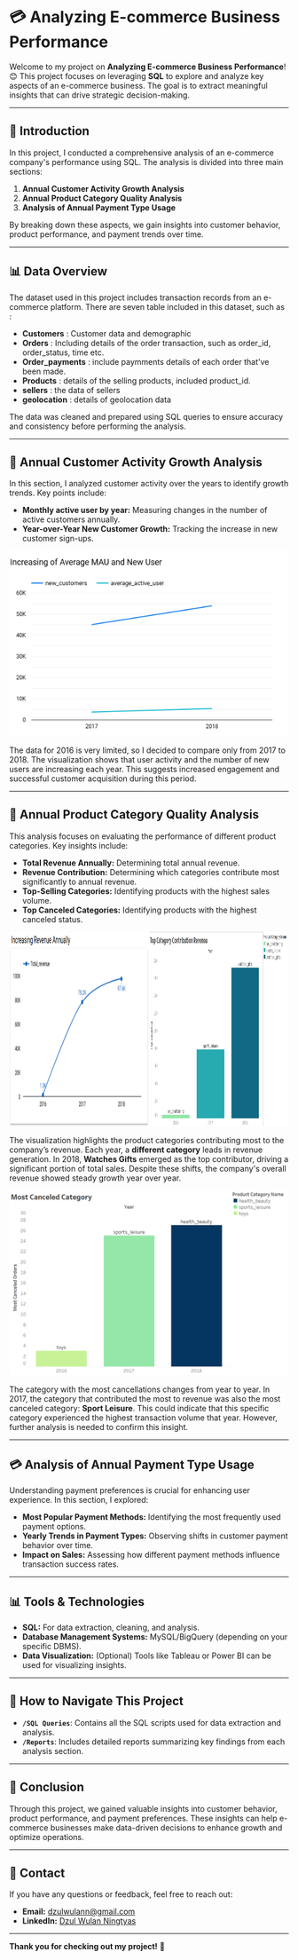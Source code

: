 # 💳 Analyzing E-commerce Business Performance

Welcome to my project on **Analyzing E-commerce Business Performance**! 😊 This project focuses on leveraging **SQL** to explore and analyze key aspects of an e-commerce business. The goal is to extract meaningful insights that can drive strategic decision-making.

---

## 🚀 Introduction

In this project, I conducted a comprehensive analysis of an e-commerce company's performance using SQL. The analysis is divided into three main sections:

1. **Annual Customer Activity Growth Analysis**  
2. **Annual Product Category Quality Analysis**  
3. **Analysis of Annual Payment Type Usage**  

By breaking down these aspects, we gain insights into customer behavior, product performance, and payment trends over time.

---

## 📊 Data Overview

The dataset used in this project includes transaction records from an e-commerce platform.
There are seven table included in this dataset, such as : 
- **Customers** : Customer data and demographic
- **Orders** : Including details of the order transaction, such as order_id, order_status, time etc.
- **Order_payments** : include paymments details of each order that've been made.
- **Products** : details of the selling products, included product_id.
- **sellers** : the data of sellers
- **geolocation** : details of geolocation data

The data was cleaned and prepared using SQL queries to ensure accuracy and consistency before performing the analysis.

---

## 📅 Annual Customer Activity Growth Analysis

In this section, I analyzed customer activity over the years to identify growth trends. Key points include:

- **Monthly active user by year:** Measuring changes in the number of active customers annually.
- **Year-over-Year New Customer Growth:** Tracking the increase in new customer sign-ups.
<p align="center">
<img src="./images/Increasing MAU & New User.png" alt="drawing"/>
</p>
 The data for 2016 is very limited, so I decided to compare only from 2017 to 2018. The visualization shows that user activity and the number of new users are increasing each year. This suggests increased engagement and successful customer acquisition during this period.

---

## 🌟 Annual Product Category Quality Analysis

This analysis focuses on evaluating the performance of different product categories. Key insights include:
- **Total Revenue Annually:** Determining total annual revenue.
- **Revenue Contribution:** Determining which categories contribute most significantly to annual revenue.
- **Top-Selling Categories:** Identifying products with the highest sales volume.
- **Top Canceled Categories:** Identifying products with the highest canceled status. 
<div style="display: flex; align=center"> 

  <div><img src="./images/Total Revenue by year.png" alt="drawing" height = 350 width = 500/></div>

  <div><img src=".\images\Top Categories Revenue.png" alt="drawing" height = 350 width = 500/></div>
</div>

The visualization highlights the product categories contributing most to the company’s revenue. Each year, a **different category** leads in revenue generation. In 2018, **Watches Gifts** emerged as the top contributor, driving a significant portion of total sales. Despite these shifts, the company's overall revenue showed steady growth year over year.

<p align="center">
<img src="./images/Most Canceled Categories.png" alt="drawing"/>
</p>

The category with the most cancellations changes from year to year. In 2017, the category that contributed the most to revenue was also the most canceled category: **Sport Leisure**. This could indicate that this specific category experienced the highest transaction volume that year. However, further analysis is needed to confirm this insight.

---

## 💳 Analysis of Annual Payment Type Usage

Understanding payment preferences is crucial for enhancing user experience. In this section, I explored:

- **Most Popular Payment Methods:** Identifying the most frequently used payment options.
- **Yearly Trends in Payment Types:** Observing shifts in customer payment behavior over time.
- **Impact on Sales:** Assessing how different payment methods influence transaction success rates.

---

## 📊 Tools & Technologies

- **SQL:** For data extraction, cleaning, and analysis.
- **Database Management Systems:** MySQL/BigQuery (depending on your specific DBMS).
- **Data Visualization:** (Optional) Tools like Tableau or Power BI can be used for visualizing insights.

---

## 🔗 How to Navigate This Project

- **`/SQL Queries`**: Contains all the SQL scripts used for data extraction and analysis.
- **`/Reports`**: Includes detailed reports summarizing key findings from each analysis section.

---

## 📢 Conclusion

Through this project, we gained valuable insights into customer behavior, product performance, and payment preferences. These insights can help e-commerce businesses make data-driven decisions to enhance growth and optimize operations.

---

## 📧 Contact

If you have any questions or feedback, feel free to reach out:

- **Email:** dzulwulann@gmail.com  
- **LinkedIn:** [Dzul Wulan Ningtyas](https://www.linkedin.com/in/dzulwulan/)  

---

**Thank you for checking out my project!** 🌟



